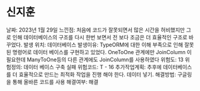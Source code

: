# 신지훈

날짜: 2023년 1월 29일
느낀점: 처음에 코드가 잘못되면서 많은 시간을 허비했지만 그로 인해 데이터베이스의 구조를 다시 한번 보면서 전 보다 조금은 더 효율적인 구조로 바꾸었다.
발생 위치: 데이터베이스
발생이유: TypeORM에 대한 이해 부족으로 인해 잘못된 명령어로 데이터 베이스를 구현하고 있었다.
OneToOne 관계에만 JoinColumn 이 필요한데 ManyToOne등의 다른 관계에도 JoinColumn를 사용하였다
위험도: 13
위험정의: 데이터 베이스 구축 실패
위험코드: T - 16
추가작업계획: 추후에 데이터베이스를 더 효율적으로 만드는 최적화 작업을 진행 해야 한다. 데이터 넣기.
해결방법: 구글링을 통해 올바른 코드를 사용 
해결여부: 해결